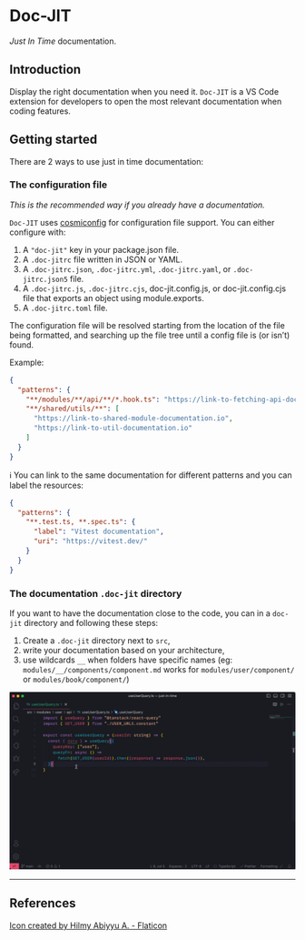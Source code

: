 # Doc-JIT

 *Just In Time* documentation.

## Introduction

Display the right documentation when you need it. `Doc-JIT` is a VS Code extension for developers to open the most relevant documentation when coding features.

## Getting started

There are 2 ways to use just in time documentation:

### The configuration file

*This is the recommended way if you already have a documentation.*

`Doc-JIT` uses [cosmiconfig](https://github.com/davidtheclark/cosmiconfig) for configuration file support. You can either configure with:

1. A `"doc-jit"` key in your package.json file.
1. A `.doc-jitrc` file written in JSON or YAML.
1. A `.doc-jitrc.json`, `.doc-jitrc.yml`, `.doc-jitrc.yaml`, or `.doc-jitrc.json5` file.
1. A `.doc-jitrc.js`, `.doc-jitrc.cjs`, doc-jit.config.js, or doc-jit.config.cjs file that exports an object using module.exports.
1. A `.doc-jitrc.toml` file.

The configuration file will be resolved starting from the location of the file being formatted, and searching up the file tree until a config file is (or isn’t) found.

Example:

```json
{
  "patterns": {
    "**/modules/**/api/**/*.hook.ts": "https://link-to-fetching-api-documentation.io",
    "**/shared/utils/**": [
      "https://link-to-shared-module-documentation.io",
      "https://link-to-util-documentation.io"
    ]
  }
}
```

ℹ️ You can link to the same documentation for different patterns and you can label the resources:

```json
{
  "patterns": {
    "**.test.ts, **.spec.ts": {
      "label": "Vitest documentation",
      "uri": "https://vitest.dev/"
    }
  }
}
```

### The documentation `.doc-jit` directory

If you want to have the documentation close to the code, you can in a `doc-jit` directory and following these steps:

1. Create a `.doc-jit` directory next to `src`,
2. write your documentation based on your architecture,
3. use wildcards `__` when folders have specific names (eg: `modules/__/components/component.md` works for `modules/user/component/` or `modules/book/component/`)

![Demo](./assets/just-in-time-50.gif)

___

## References

[Icon created by Hilmy Abiyyu A. - Flaticon](https://www.flaticon.com/free-icons/exam)
